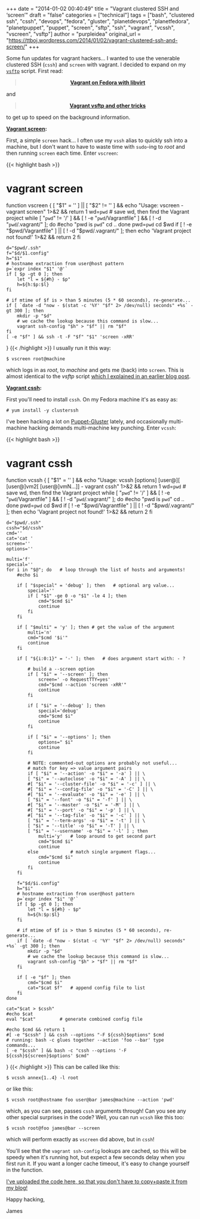 +++
date = "2014-01-02 00:40:49"
title = "Vagrant clustered SSH and ‘screen’"
draft = "false"
categories = ["technical"]
tags = ["bash", "clustered ssh", "cssh", "devops", "fedora", "gluster", "planetdevops", "planetfedora", "planetpuppet", "puppet", "screen", "sftp", "ssh", "vagrant", "vcssh", "vscreen", "vsftp"]
author = "purpleidea"
original_url = "https://ttboj.wordpress.com/2014/01/02/vagrant-clustered-ssh-and-screen/"
+++

Some fun updates for vagrant hackers... I wanted to use the venerable clustered SSH (<code>cssh</code>) and <code>screen</code> with vagrant. I decided to expand on my <a href="https://gist.github.com/purpleidea/8071962#file-bashrc_vagrant-sh-L17"><code>vsftp</code></a> script. First read:
<blockquote>
<p style="text-align:center;"><strong><a title="Vagrant on Fedora with libvirt" href="/blog/2013/12/09/vagrant-on-fedora-with-libvirt/">Vagrant on Fedora with libvirt</a></strong></p>
</blockquote>
and
<blockquote>
<p style="text-align:center;"><strong><a title="Vagrant vsftp and other tricks" href="/blog/2013/12/21/vagrant-vsftp-and-other-tricks/">Vagrant vsftp and other tricks</a></strong></p>
</blockquote>
to get up to speed on the background information.

<strong><span style="text-decoration:underline;">Vagrant screen</span>:</strong>

First, a simple <code>screen</code> hack... I often use my <code>vssh</code> alias to quickly ssh into a machine, but I don't want to have to waste time with <code>sudo</code>-ing to <em>root</em> and then running <code>screen</code> each time. Enter <code>vscreen</code>:

{{< highlight bash >}}

# vagrant screen
function vscreen {
	[ "$1" = '' ] || [ "$2" != '' ] && echo "Usage: vscreen <vm-name> - vagrant screen" 1>&2 && return 1
	wd=`pwd`		# save wd, then find the Vagrant project
	while [ "`pwd`" != '/' ] && [ ! -e "`pwd`/Vagrantfile" ] && [ ! -d "`pwd`/.vagrant/" ]; do
		#echo "pwd is `pwd`"
		cd ..
	done
	pwd=`pwd`
	cd $wd
	if [ ! -e "$pwd/Vagrantfile" ] || [ ! -d "$pwd/.vagrant/" ]; then
		echo 'Vagrant project not found!' 1>&2 && return 2
	fi

	d="$pwd/.ssh"
	f="$d/$1.config"
	h="$1"
	# hostname extraction from user@host pattern
	p=`expr index "$1" '@'`
	if [ $p -gt 0 ]; then
		let "l = ${#h} - $p"
		h=${h:$p:$l}
	fi

	# if mtime of $f is > than 5 minutes (5 * 60 seconds), re-generate...
	if [ `date -d "now - $(stat -c '%Y' "$f" 2> /dev/null) seconds" +%s` -gt 300 ]; then
		mkdir -p "$d"
		# we cache the lookup because this command is slow...
		vagrant ssh-config "$h" > "$f" || rm "$f"
	fi
	[ -e "$f" ] && ssh -t -F "$f" "$1" 'screen -xRR'
}
{{< /highlight >}}
I usually run it this way:
```
$ vscreen root@machine
```
which logs in as <em>root</em>, to <em>machine</em> and gets me (back) into <code>screen</code>. This is almost identical to the <em>vsftp</em> script <a title="Vagrant vsftp and other tricks" href="/blog/2013/12/21/vagrant-vsftp-and-other-tricks/">which I explained in an earlier blog post</a>.

<strong><span style="text-decoration:underline;">Vagrant cssh</span>:</strong>

First you'll need to install <code>cssh</code>. On my Fedora machine it's as easy as:
```
# yum install -y clusterssh
```
I've been hacking a lot on <a title="puppet-gluster" href="https://github.com/purpleidea/puppet-gluster/">Puppet-Gluster</a> lately, and occasionally multi-machine hacking demands multi-machine key punching. Enter <code>vcssh</code>:

{{< highlight bash >}}


# vagrant cssh
function vcssh {
	[ "$1" = '' ] && echo "Usage: vcssh [options] [user@]<vm1>[ [user@]vm2[ [user@]vmN...]] - vagrant cssh" 1>&2 && return 1
	wd=`pwd`		# save wd, then find the Vagrant project
	while [ "`pwd`" != '/' ] && [ ! -e "`pwd`/Vagrantfile" ] && [ ! -d "`pwd`/.vagrant/" ]; do
		#echo "pwd is `pwd`"
		cd ..
	done
	pwd=`pwd`
	cd $wd
	if [ ! -e "$pwd/Vagrantfile" ] || [ ! -d "$pwd/.vagrant/" ]; then
		echo 'Vagrant project not found!' 1>&2 && return 2
	fi

	d="$pwd/.ssh"
	cssh="$d/cssh"
	cmd=''
	cat='cat '
	screen=''
	options=''

	multi='f'
	special=''
	for i in "$@"; do	# loop through the list of hosts and arguments!
		#echo $i

		if [ "$special" = 'debug' ]; then	# optional arg value...
			special=''
			if [ "$1" -ge 0 -o "$1" -le 4 ]; then
				cmd="$cmd $i"
				continue
			fi
		fi

		if [ "$multi" = 'y' ]; then	# get the value of the argument
			multi='n'
			cmd="$cmd '$i'"
			continue
		fi

		if [ "${i:0:1}" = '-' ]; then	# does argument start with: - ?

			# build a --screen option
			if [ "$i" = '--screen' ]; then
				screen=' -o RequestTTY=yes'
				cmd="$cmd --action 'screen -xRR'"
				continue
			fi

			if [ "$i" = '--debug' ]; then
				special='debug'
				cmd="$cmd $i"
				continue
			fi

			if [ "$i" = '--options' ]; then
				options=" $i"
				continue
			fi

			# NOTE: commented-out options are probably not useful...
			# match for key => value argument pairs
			if [ "$i" = '--action' -o "$i" = '-a' ] || \
			[ "$i" = '--autoclose' -o "$i" = '-A' ] || \
			#[ "$i" = '--cluster-file' -o "$i" = '-c' ] || \
			#[ "$i" = '--config-file' -o "$i" = '-C' ] || \
			#[ "$i" = '--evaluate' -o "$i" = '-e' ] || \
			[ "$i" = '--font' -o "$i" = '-f' ] || \
			#[ "$i" = '--master' -o "$i" = '-M' ] || \
			#[ "$i" = '--port' -o "$i" = '-p' ] || \
			#[ "$i" = '--tag-file' -o "$i" = '-c' ] || \
			[ "$i" = '--term-args' -o "$i" = '-t' ] || \
			[ "$i" = '--title' -o "$i" = '-T' ] || \
			[ "$i" = '--username' -o "$i" = '-l' ] ; then
				multi='y'	# loop around to get second part
				cmd="$cmd $i"
				continue
			else			# match single argument flags...
				cmd="$cmd $i"
				continue
			fi
		fi

		f="$d/$i.config"
		h="$i"
		# hostname extraction from user@host pattern
		p=`expr index "$i" '@'`
		if [ $p -gt 0 ]; then
			let "l = ${#h} - $p"
			h=${h:$p:$l}
		fi

		# if mtime of $f is > than 5 minutes (5 * 60 seconds), re-generate...
		if [ `date -d "now - $(stat -c '%Y' "$f" 2> /dev/null) seconds" +%s` -gt 300 ]; then
			mkdir -p "$d"
			# we cache the lookup because this command is slow...
			vagrant ssh-config "$h" > "$f" || rm "$f"
		fi

		if [ -e "$f" ]; then
			cmd="$cmd $i"
			cat="$cat $f"	# append config file to list
		fi
	done

	cat="$cat > $cssh"
	#echo $cat
	eval "$cat"			# generate combined config file

	#echo $cmd && return 1
	#[ -e "$cssh" ] && cssh --options "-F ${cssh}$options" $cmd
	# running: bash -c glues together --action 'foo --bar' type commands...
	[ -e "$cssh" ] && bash -c "cssh --options '-F ${cssh}${screen}$options' $cmd"
}
{{< /highlight >}}
This can be called like this:
```
$ vcssh annex{1..4} -l root
```
or like this:
```
$ vcssh root@hostname foo user@bar james@machine --action 'pwd'
```
which, as you can see, passes <code>cssh</code> arguments through! Can you see any other special surprises in the code? Well, you can run <code>vcssh</code> like this too:
```
$ vcssh root@foo james@bar --screen
```
which will perform exactly as <code>vscreen</code> did above, but in <code>cssh</code>!

You'll see that the <code>vagrant ssh-config</code> lookups are cached, so this will be speedy when it's running hot, but expect a few seconds delay when you first run it. If you want a longer cache timeout, it's easy to change yourself in the function.

<a href="https://gist.github.com/purpleidea/8071962">I've uploaded the code here, so that you don't have to copy+paste it from my blog!</a>

Happy hacking,

James

